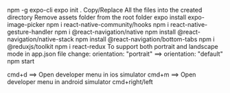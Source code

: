 npm -g expo-cli
expo init .
Copy/Replace All the files into the created directory
Remove assets folder from the root folder
expo install expo-image-picker
npm i react-native-community/hooks
npm i react-native-gesture-handler
npm i @react-navigation/native
npm install @react-navigation/native-stack
npm install @react-navigation/bottom-tabs
npm i @reduxjs/toolkit
npm i react-redux
To support both portrait and landscape mode in app.json file change:
orientation: "portrait" ==> orientation: "default"
npm start

cmd+d ==> Open developer menu in ios simulator
cmd+m ==> Open developer menu in android simulator
cmd+right/left
